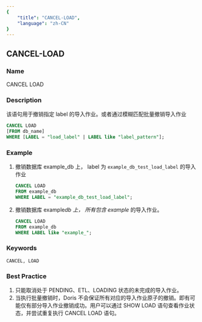 ```yaml
---
{
    "title": "CANCEL-LOAD",
    "language": "zh-CN"
}
---
```


<!--
Licensed to the Apache Software Foundation (ASF) under one
or more contributor license agreements.  See the NOTICE file
distributed with this work for additional information
regarding copyright ownership.  The ASF licenses this file
to you under the Apache License, Version 2.0 (the
"License"); you may not use this file except in compliance
with the License.  You may obtain a copy of the License at

  http://www.apache.org/licenses/LICENSE-2.0

Unless required by applicable law or agreed to in writing,
software distributed under the License is distributed on an
"AS IS" BASIS, WITHOUT WARRANTIES OR CONDITIONS OF ANY
KIND, either express or implied.  See the License for the
specific language governing permissions and limitations
under the License.
-->

## CANCEL-LOAD

### Name

CANCEL LOAD

### Description

该语句用于撤销指定 label 的导入作业。或者通过模糊匹配批量撤销导入作业

```sql
CANCEL LOAD
[FROM db_name]
WHERE [LABEL = "load_label" | LABEL like "label_pattern"];
```

### Example

1. 撤销数据库 example_db 上， label 为 `example_db_test_load_label` 的导入作业

   ```sql
   CANCEL LOAD
   FROM example_db
   WHERE LABEL = "example_db_test_load_label";
   ```

2. 撤销数据库 example*db 上， 所有包含 example* 的导入作业。

   ```sql
   CANCEL LOAD
   FROM example_db
   WHERE LABEL like "example_";
   ```

### Keywords

    CANCEL, LOAD

### Best Practice

1. 只能取消处于 PENDING、ETL、LOADING 状态的未完成的导入作业。
2. 当执行批量撤销时，Doris 不会保证所有对应的导入作业原子的撤销。即有可能仅有部分导入作业撤销成功。用户可以通过 SHOW LOAD 语句查看作业状态，并尝试重复执行 CANCEL LOAD 语句。
